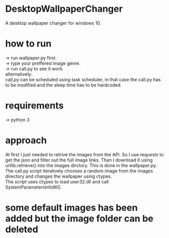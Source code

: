 # DesktopWallpaperChanger
A desktop wallpaper changer for windows 10.
# how to run
-> run wallpaper.py first.  
-> type your preffered image genre.  
-> run call.py to see it work.  
alternatively:  
call.py can be scheduled using task scheduler, in that case the call.py has to be modified and the sleep time has to be hardcoded.   
# requirements
-> python 3  
# approach  
At first I just needed to retrive the images from the API. So I use requests to get the json and filter out the full image links.
Then I download it using urllib.retrieve() into the images dirctory. This is done in the wallpaper.py.  
The call.py script iteratively chooses a random image from the images directory and changes the wallpaper using ctypes.  
The script uses ctypes to load user32.dll and call SystemParametersInfoW().   
# some default images has been added but the image folder can be deleted

